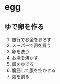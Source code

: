 # egg
ゆで卵を作る
---
1. 銀行でお金をおろす
2. スーパーで卵を買う
3. 卵を洗う
4. お湯を沸かす  
5. 卵をゆでる  
6. 腹筋して腹を空かせる  
7. 殻を割る  
